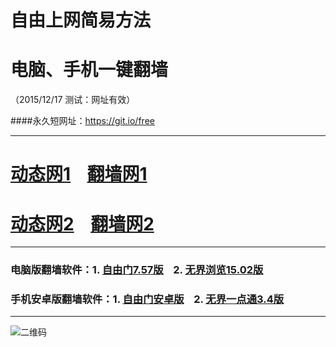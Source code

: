 # 自由上网简易方法
# 电脑、手机一键翻墙
（2015/12/17 测试：网址有效）

####永久短网址：https://git.io/free

***

# <a href="http://dt3.pwnz.org/1217" target="_blank">动态网1</a>&nbsp;&nbsp;&nbsp;&nbsp;<a href="http://tqakv.x.incapdns.net" target="_blank">翻墙网1</a>

# <a href="http://dt3.elitter.net/1217" target="_blank">动态网2</a>&nbsp;&nbsp;&nbsp;&nbsp;<a href="http://d21e5r0dmjxliy.cloudfront.net" target="_blank">翻墙网2</a>

***

### 电脑版翻墙软件：1. <a href="https://git.io/fgp" target="_blank">自由门7.57版</a>&nbsp;&nbsp;&nbsp;&nbsp;2. <a href="https://git.io/HNvvvQ" target="_blank">无界浏览15.02版</a>

### 手机安卓版翻墙软件：1. <a href="https://git.io/fgma" target="_blank">自由门安卓版</a>&nbsp;&nbsp;&nbsp;&nbsp;2. <a href="https://git.io/2S1IBQ" target="_blank">无界一点通3.4版</a>

***

![二维码](http://tqakv.x.incapdns.net/pic/yjfq0.png)
